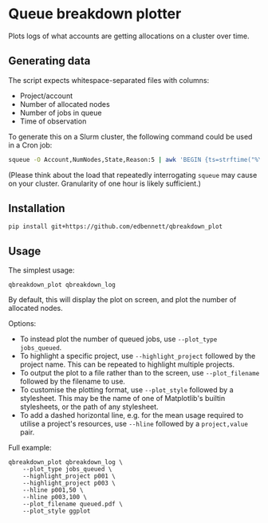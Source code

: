 # Queue breakdown plotter

Plots logs of what accounts are getting allocations on a cluster over time.

## Generating data

The script expects whitespace-separated files with columns:

- Project/account
- Number of allocated nodes
- Number of jobs in queue
- Time of observation

To generate this on a Slurm cluster,
the following command could be used in a Cron job:

``` bash
squeue -O Account,NumNodes,State,Reason:5 | awk 'BEGIN {ts=strftime("%Y-%m-%dT%H:%M:%S");} {if ($3=="PENDING" && ($4=="Resou" || $4=="Nodes" || $4=="Prior" || $4=="ReqNo")) {waitingjobcounts[$1] += 1; waitingnodecounts[$1] += $2;}; totaljobcounts[$1] += 1; if($3=="RUNNING") {nodecounts[$1] += $2}} END {for(project in nodecounts) {print ts, project, nodecounts[project], totaljobcounts[project], waitingjobcounts[project], waitingnodecounts[project]}}' >> ~/qbreakdown_log
```

(Please think about the load that
repeatedly interrogating `squeue`
may cause on your cluster.
Granularity of one hour is likely sufficient.)

## Installation

``` shellsession
pip install git+https://github.com/edbennett/qbreakdown_plot
```

## Usage

The simplest usage:

``` shellsession
qbreakdown_plot qbreakdown_log
```

By default,
this will display the plot on screen,
and plot the number of allocated nodes.

Options:

- To instead plot the number of queued jobs,
  use `--plot_type jobs_queued`.
- To highlight a specific project,
  use `--highlight_project` followed by the project name.
  This can be repeated to highlight multiple projects.
- To output the plot to a file rather than to the screen,
  use `--plot_filename` followed by the filename to use.
- To customise the plotting format,
  use `--plot_style` followed by a stylesheet.
  This may be the name of one of Matplotlib's builtin stylesheets,
  or the path of any stylesheet.
- To add a dashed horizontal line,
  e.g. for the mean usage required to utilise a project's resources,
  use `--hline` followed by a `project,value` pair.

Full example:

``` shellsession
qbreakdown_plot qbreakdown_log \
    --plot_type jobs_queued \
    --highlight_project p001 \
    --highlight_project p003 \
    --hline p001,50 \
    --hline p003,100 \
    --plot_filename queued.pdf \
    --plot_style ggplot
```
